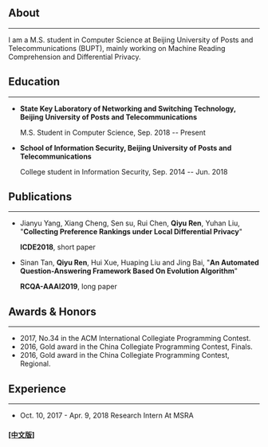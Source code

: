 ## About
---

I am a M.S. student in Computer Science at Beijing University of Posts and Telecommunications (BUPT), mainly working on Machine Reading Comprehension and Differential Privacy.

## Education

---


* **State Key Laboratory of Networking and Switching Technology, Beijing University of Posts and Telecommunications**

  M.S. Student in Computer Science, Sep. 2018 -- Present

* **School of Information Security, Beijing University of Posts and Telecommunications**

  College student in Information Security, Sep. 2014 -- Jun. 2018

## Publications

---

* Jianyu Yang, Xiang Cheng, Sen su, Rui Chen, **Qiyu Ren**, Yuhan Liu, "**Collecting Preference Rankings under Local Differential Privacy**"

  **ICDE2018**, short paper

* Sinan Tan, **Qiyu Ren**, Hui Xue, Huaping Liu and Jing Bai, "**An Automated Question-Answering Framework Based On Evolution Algorithm**"

  **RCQA-AAAI2019**, long paper


## Awards & Honors
------

- 2017, No.34 in the ACM International Collegiate Programming Contest.
- 2016, Gold award in the China Collegiate Programming Contest, Finals.
- 2016, Gold award in the China Collegiate Programming Contest, Regional.

##  Experience
------

- Oct. 10, 2017 - Apr. 9, 2018 Research Intern At MSRA



#### [[中文版]](./index_cn.html)

